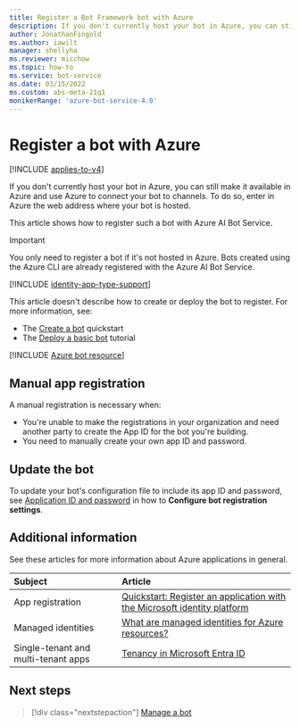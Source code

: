 ```yaml
---
title: Register a Bot Framework bot with Azure
description: If you don't currently host your bot in Azure, you can still make it available in Azure. To do so, you enter in Azure the web address where your bot is hosted.
author: JonathanFingold
ms.author: iawilt
manager: shellyha
ms.reviewer: micchow
ms.topic: how-to
ms.service: bot-service
ms.date: 03/15/2022
ms.custom: abs-meta-21q1
monikerRange: 'azure-bot-service-4.0'
---
```


# Register a bot with Azure

[!INCLUDE [applies-to-v4](includes/applies-to-v4-current.md)]

If you don't currently host your bot in Azure, you can still make it available in Azure and use Azure to connect your bot to channels. To do so, enter in Azure the web address where your bot is hosted.

This article shows how to register such a bot with Azure AI Bot Service.

> [!IMPORTANT]
> You only need to register a bot if it's not hosted in Azure.
> Bots created using the Azure CLI are already registered with the Azure AI Bot Service.

[!INCLUDE [identity-app-type-support](./includes/azure-bot-resource/identity-app-type-support.md)]

This article doesn't describe how to create or deploy the bot to register. For more information, see:

- The [Create a bot](bot-service-quickstart-create-bot.md) quickstart
- The [Deploy a basic bot](bot-builder-deploy-az-cli.md) tutorial

[!INCLUDE [Azure bot resource](includes/azure-bot-resource/azure-bot-resource.md)]

## Manual app registration

A manual registration is necessary when:

- You're unable to make the registrations in your organization and need another party to create the App ID for the bot you're building.
- You need to manually create your own app ID and password.

## Update the bot

To update your bot's configuration file to include its app ID and password, see [Application ID and password](bot-service-manage-settings.md#application-id-and-password) in how to **Configure bot registration settings**.

## Additional information

See these articles for more information about Azure applications in general.

| Subject | Article |
|:-|:-|
| App registration | [Quickstart: Register an application with the Microsoft identity platform](/azure/active-directory/develop/quickstart-register-app) |
| Managed identities | [What are managed identities for Azure resources?](/azure/active-directory/managed-identities-azure-resources/overview) |
| Single-tenant and multi-tenant apps | [Tenancy in Microsoft Entra ID](/azure/active-directory/develop/single-and-multi-tenant-apps) |

## Next steps

> [!div class="nextstepaction"]
> [Manage a bot](bot-service-manage-overview.md)
